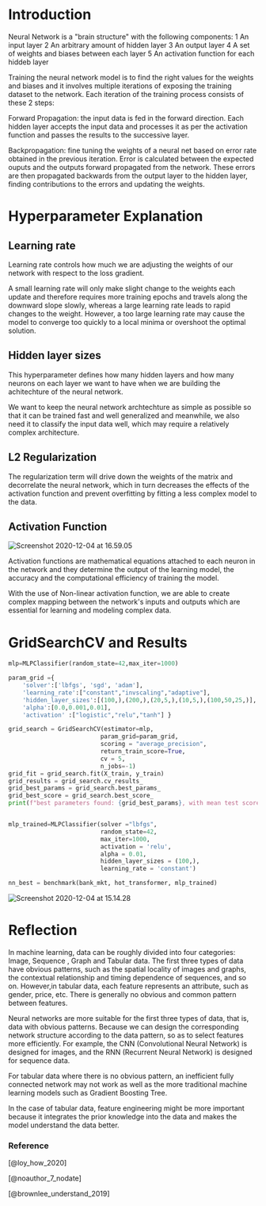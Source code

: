 # Introduction

Neural Network is a "brain structure" with the following components:
1 An input layer
2 An arbitrary amount of hidden layer
3 An output layer
4 A set of weights and biases between each layer
5 An activation function for each hiddeb layer

Training the neural network model is to find the right values for the weights and biases and it involves multiple iterations of exposing the training dataset to the network. Each iteration of the training process consists of these 2 steps:

Forward Propagation: the input data is fed in the forward direction. Each hidden layer accepts the input data and processes it as per the activation function and passes the results to the successive layer.

Backpropagation: fine tuning the weights of a neural net based on error rate obtained in the previous iteration. Error is calculated between the expected ouputs and the outputs forward propagated from the network. These errors are then propagated backwards from the output layer to the hidden layer, finding contributions to the errors and updating the weights.

# Hyperparameter Explanation

## Learning rate

Learning rate controls how much we are adjusting the weights of our network with respect to the loss gradient.

A small learning rate will only make slight change to the weights each update and therefore requires more training epochs and travels along the downward slope slowly, whereas a large learning rate leads to rapid changes to the weight. However, a too large learning rate may cause the model to converge too quickly to a local minima or overshoot the optimal solution.

## Hidden layer sizes

This hyperparameter defines how many hidden layers and how many neurons on each layer we want to have when we are building the achitechture of the neural network. 

We want to keep the neural network archtechture as simple as possible so that it can be trained fast and well generalized and meanwhile, we also need it to classify the input data well, which may require a relatively complex architecture.

## L2 Regularization

The regularization term will drive down the weights of the matrix and decorrelate the neural network, which in turn decreases the effects of the activation function and prevent overfitting by fitting a less complex model to the data.

## Activation Function

![Screenshot 2020-12-04 at 16.59.05](https://i.imgur.com/nMy80J1.png)

Activation functions are mathematical equations attached to each neuron in the network and they determine the output of the learning model, the accuracy and the computational efficiency of training the model.

With the use of Non-linear activation function, we are able to create complex mapping between the network's inputs and outputs which are essential for learning and modeling complex data.

# GridSearchCV and Results

```python
mlp=MLPClassifier(random_state=42,max_iter=1000)

param_grid ={
    'solver':['lbfgs', 'sgd', 'adam'],
    'learning_rate':["constant","invscaling","adaptive"],
    'hidden_layer_sizes':[(100,),(200,),(20,5,),(10,5,),(100,50,25,)],
    'alpha':[0.0,0.001,0.01],
    'activation' :["logistic","relu","tanh"] }

grid_search = GridSearchCV(estimator=mlp,
                          param_grid=param_grid,
                          scoring = "average_precision",
                          return_train_score=True,
                          cv = 5,
                          n_jobs=-1) 
grid_fit = grid_search.fit(X_train, y_train)
grid_results = grid_search.cv_results_
grid_best_params = grid_search.best_params_
grid_best_score = grid_search.best_score_
print(f"best parameters found: {grid_best_params}, with mean test score: {grid_best_score}")
```

```python

mlp_trained=MLPClassifier(solver ="lbfgs",
                          random_state=42,
                          max_iter=1000,
                          activation = 'relu',
                          alpha = 0.01,
                          hidden_layer_sizes = (100,),
                          learning_rate = 'constant')

nn_best = benchmark(bank_mkt, hot_transformer, mlp_trained)
```

![Screenshot 2020-12-04 at 15.14.28](https://i.imgur.com/oTbqRaz.png)

# Reflection

In machine learning, data can be roughly divided into four categories: Image, Sequence , Graph and Tabular data. The first three types of data have obvious patterns, such as the spatial locality of images and graphs, the contextual relationship and timing dependence of sequences, and so on. However,in tabular data, each feature represents an attribute, such as gender, price, etc. There is generally no obvious and common pattern between features.

Neural networks are more suitable for the first three types of data, that is, data with obvious patterns. Because we can design the corresponding network structure according to the data pattern, so as to select features more efficiently. For example, the  CNN (Convolutional Neural Network) is designed for images, and the RNN (Recurrent Neural Network) is designed for sequence data.

For tabular data where there is no obvious pattern, an inefficient fully connected network may not work as well as the more traditional machine learning models such as Gradient Boosting Tree. 

In the case of tabular data, feature engineering might be more important because it integrates the prior knowledge into the data and makes the model understand the data better.

### Reference

[@loy_how_2020]

[@noauthor_7_nodate]

[@brownlee_understand_2019]